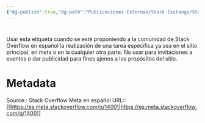 ```yaml
---
{"dg-publish":true,"dg-path":"Publicaciones Externas/Stack Exchange/Stack Overflow en español/Stack Overflow en español Meta/es.meta.stackoverflow.com-1400.md","permalink":"/publicaciones-externas/stack-exchange/stack-overflow-en-espanol/stack-overflow-en-espanol-meta/es-meta-stackoverflow-com-1400/","hide":true,"noteIcon":"default","created":"2024-04-03T12:49:10.592-06:00","updated":"2024-04-05T16:43:58.983-06:00"}
---
```


# 

Usar esta etiqueta cuando se esté proponiendo a la comunidad de Stack Overflow en español la realización de una tarea específica ya sea en el sitio principal, en meta o en la cualquier otra parte. No usar para invitaciones a eventos o dar publicidad para fines ajenos a los propósitos del sitio.

# Metadata
Source:: Stack Overflow Meta en español
URL:: [[https://es.meta.stackoverflow.com/q/1400\|https://es.meta.stackoverflow.com/q/1400]]

